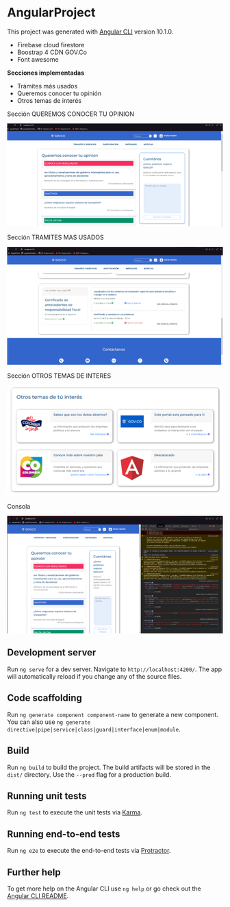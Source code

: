 # AngularProject

This project was generated with [Angular CLI](https://github.com/angular/angular-cli) version 10.1.0.


- Firebase cloud firestore
- Boostrap 4 CDN GOV.Co
- Font awesome


**Secciones implementadas**

- Trámites más usados
- Queremos conocer tu opinión
- Otros temas de interés

Sección QUEREMOS CONOCER TU OPINION

![alt text](https://github.com/stianward/andProject/blob/master/Documentacion/tu-opinion.PNG)

Sección TRAMITES MAS USADOS

![alt text](https://github.com/stianward/andProject/blob/master/Documentacion/tramites.PNG)

Sección OTROS TEMAS DE INTERES

![alt text](https://github.com/stianward/andProject/blob/master/Documentacion/otrostemas.PNG)

Consola 

![alt text](https://github.com/stianward/andProject/blob/master/Documentacion/json.PNG)


## Development server

Run `ng serve` for a dev server. Navigate to `http://localhost:4200/`. The app will automatically reload if you change any of the source files.

## Code scaffolding

Run `ng generate component component-name` to generate a new component. You can also use `ng generate directive|pipe|service|class|guard|interface|enum|module`.

## Build

Run `ng build` to build the project. The build artifacts will be stored in the `dist/` directory. Use the `--prod` flag for a production build.

## Running unit tests

Run `ng test` to execute the unit tests via [Karma](https://karma-runner.github.io).

## Running end-to-end tests

Run `ng e2e` to execute the end-to-end tests via [Protractor](http://www.protractortest.org/).

## Further help

To get more help on the Angular CLI use `ng help` or go check out the [Angular CLI README](https://github.com/angular/angular-cli/blob/master/README.md).
